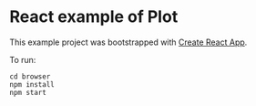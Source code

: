 # React example of Plot

This example project was bootstrapped with [Create React App](https://github.com/facebook/create-react-app).

To run:

    cd browser
    npm install
    npm start

